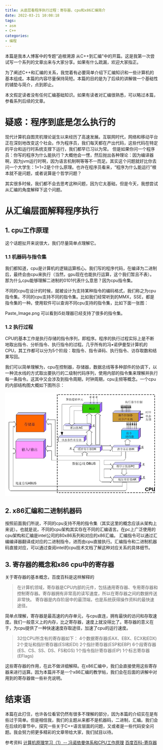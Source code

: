 ```yaml
---
title: 从底层看程序执行过程：寄存器，cpu和x86汇编简介
date: 2022-03-21 10:08:18
tags:
- asm
- C++
categories:
- 编程
---
```


本篇是我本人博客中的专题“追根溯源 从C++到汇编”中的开篇。这是我第一次尝试写一个系列的文章出来与大家分享。如果有什么疏漏，欢迎大家指正。

为了阐述C++和汇编的关系，我觉着有必要简单介绍下汇编知识和一些计算机的基本组成。本篇的内容尽量保持简短。本篇的目的是为了后续的讲解做一个基础性的铺垫与简介，点到即止。

本文假定读者没有任何汇编基础知识。如果有读者对汇编很熟悉，可以略过本篇，参看系列后续的文章。

<!-- more -->

# 疑惑：程序到底是怎么执行的
现代计算机自图灵机理论诞生以来经历了高速发展。互联网时代，网络和移动平台正在深刻地改变这个社会。作为程序员，我们每天都在产出代码，这些代码在特定的平台和运行时系统支撑下运行，我们都早已习以为常。
但是如果你问一个程序员：你写的程序为什么能执行？大概他会一愣，然后抛出各种理论：因为编译器啊，因为jvm运行时啊，因为语言机制啊等等不一而足。其实这个问题就好比你去问一个大学生：1+1=2是个什么原理。也许在程序员看来，“程序为什么能运行”根本就不是问题，或者说算是个哲学问题？

其实很多时候，我们都不会去思考这种问题，因为它太基础，但是今天，我想尝试从汇编的角度解释下这个问题。

# 从汇编层面解释程序执行
## 1. cpu工作原理
这个话题扯开来说很大，我们尽量简单点理解它。

### 1.1 机器码与指令集
我们都知道，cpu是计算机的逻辑运算核心。我们写的程序代码，在编译为二进制后，最终会由cpu来执行（当然，gpu现在也能执行运算，这个我们暂且不表）。那为什么cpu能够理解二进制的0101代表什么意思？因为cpu指令集。

不同的cpu在设计的时候，就被设计为支持某种指令的编码格式，我们称之为cpu指令集。不同的cpu支持不同的指令集。比如我们经常听到的MMX，SSE，都是指令集的一种。使用软件可以查询不同cpu支持的指令集，比如下面一张图：

Paste_Image.png
可以看到i5处理器已经支持了很多的指令集。

### 1.2 执行过程
CPU的基本工作是执行存储的指令序列，即程序。程序的执行过程实际上是不断地取出指令、分析指令、执行指令的过程。几乎所有的冯•诺伊曼型计算机的CPU，其工作都可以分为5个阶段：取指令、指令译码、执行指令、访存取数和结果写回。

我们可以简单理解为，cpu在控制器，存储器，数据总线等多种部件的协调下，以一种流水线的方式取出要执行的二级制代码序列，使用内部的指令集来理解并执行每一条指令。这其中又会涉及到指令周期，时钟周期，cpu主频等概念。一个cpu的内部结构图大概如下图所示：

![](从底层看程序执行过程：寄存器，cpu和x86汇编简介/IMG_2022-03-21-10-20-52.png)

## 2. x86汇编和二进制机器码
按照前面我们所说，不同的cpu支持不用的指令集（其实这里的概念应该从架构上来说）。也就是说，不同的cpu架构其实存在不同的汇编语言。在pc上广泛使用的cpu架构和汇编是intel公司的80x86系列和对应的x86汇编。
汇编指令可以通过汇编编译器翻译成对应的二进制指令，进而由cpu直接执行。汇编指令和二进制机器码直接对应，可以通过查阅intel的cpu技术文档了解这种对应关系的具体细节。

## 3. 寄存器的概念和x86 cpu中的寄存器
关于寄存器的基本概念，百度百科是这样解释的

> 在计算机领域，寄存器是CPU内部的元件，包括通用寄存器、专用寄存器和控制寄存器。寄存器拥有非常高的读写速度，所以在寄存器之间的数据传送非常快。
寄存器是内存阶层中的最顶端，也是系统获得操作资料的最快速途径。

简单点理解，寄存器是最高速的内存单元，与cpu直连，拥有最快的访问和存取速度。我们一般意义上的内存，比之寄存器，速度上就没得比了。寄存器的意义在于，为cpu提供了一种快速速度存取途径，加速了cpu的运行速度。

> 32位CPU所含有的寄存器如下：
> 4个数据寄存器(EAX、EBX、ECX和EDX)
> 2个变址和指针寄存器(ESI和EDI)
> 2个指针寄存器(ESP和EBP)
> 6个段寄存器(ES、CS、SS、DS、FS和GS)
> 1个指令指针寄存器(EIP)
> 1个标志寄存器(EFlags)

这些寄存器的作用，在此不做详细解释。在x86汇编中，我们会直接使用这些寄存器来进行运算。因为本篇并不是一个x86汇编的教学帖，我们会在后面的讲解中对用到的寄存器做一些补充说明。

# 结束语
本篇在此打住，也许各位看官仍然有很多不理解的部分，因为本篇的介绍实在是有些过于简单。但是相信我，我们的主题从来都不是机器码，二进制，汇编。我们会在后续的章节中，探究一些关于C++语言层面的问题，又或者是一些代码安全问题。我会努力把更多精彩的文章带给大家，我们拭目以待。

参考资料
[计算机原理学习（1）-- 冯诺依曼体系和CPU工作原理](https://blog.csdn.net/cc_net/article/details/10419645)
[百度百科-寄存器](https://baike.baidu.com/item/%E5%AF%84%E5%AD%98%E5%99%A8/187682?fr=aladdin)